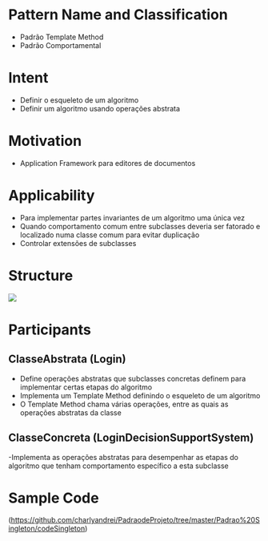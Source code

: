 # Pattern Name and Classification
- Padrão Template Method
- Padrão Comportamental

# Intent
  - Definir o esqueleto de um algoritmo
  - Definir um algoritmo usando operações abstrata
  
# Motivation
  
  - Application Framework para editores de documentos
  
 # Applicability
  - Para implementar partes invariantes de um algoritmo uma única vez
  - Quando comportamento comum entre subclasses deveria ser fatorado e localizado numa classe comum para evitar duplicação
  - Controlar extensões de subclasses
  
  # Structure 
  
  ![](https://padroesdeprojetoifc.files.wordpress.com/2016/11/templatemethod1.gif?w=616)
  
  # Participants
  
## ClasseAbstrata (Login)
- Define operações abstratas que subclasses concretas definem para implementar certas etapas do algoritmo
- Implementa um Template Method definindo o esqueleto de um algoritmo
- O Template Method chama várias operações, entre as quais as operações abstratas da classe
   
## ClasseConcreta (LoginDecisionSupportSystem)
-Implementa as operações abstratas para desempenhar as etapas do algoritmo que tenham comportamento específico a esta subclasse
     
  # Sample Code 
  
  (https://github.com/charlyandrei/PadraodeProjeto/tree/master/Padrao%20Singleton/codeSingleton)

